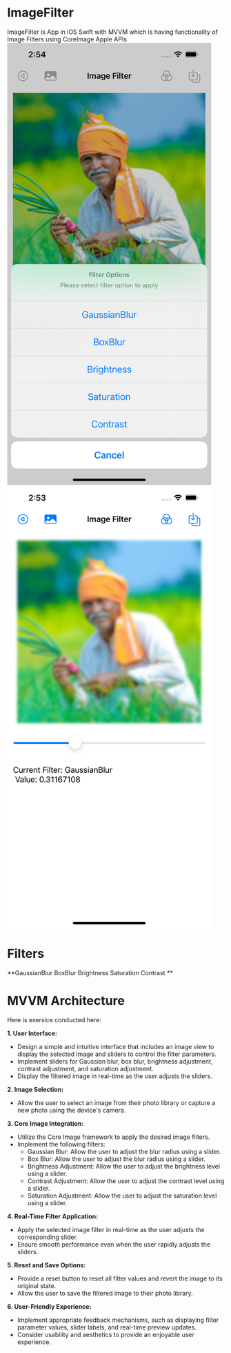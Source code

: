 # ImageFilter
ImageFilter is App in iOS Swift with MVVM which is having functionality of Image Filters using CoreImage Apple APIs
<img src="https://github.com/hardikdarji/ImageFilter/blob/main/demo1.png" alt="Demo: Apply filter from options">
<img src="https://github.com/hardikdarji/ImageFilter/blob/main/demo2.png" alt="Demo: GaussianBlur filter Applied">

# Filters
**GaussianBlur
BoxBlur
Brightness
Saturation
Contrast
**

# MVVM Architecture
Here is exersice conducted here:

**1. User Interface:**
   - Design a simple and intuitive interface that includes an image view to display the selected image and sliders to control the filter parameters.
   - Implement sliders for Gaussian blur, box blur, brightness adjustment, contrast adjustment, and saturation adjustment.
   - Display the filtered image in real-time as the user adjusts the sliders.

**2. Image Selection:**
   - Allow the user to select an image from their photo library or capture a new photo using the device's camera.

**3. Core Image Integration:**
   - Utilize the Core Image framework to apply the desired image filters.
   - Implement the following filters:
     - Gaussian Blur: Allow the user to adjust the blur radius using a slider.
     - Box Blur: Allow the user to adjust the blur radius using a slider.
     - Brightness Adjustment: Allow the user to adjust the brightness level using a slider.
     - Contrast Adjustment: Allow the user to adjust the contrast level using a slider.
     - Saturation Adjustment: Allow the user to adjust the saturation level using a slider.

**4. Real-Time Filter Application:**
   - Apply the selected image filter in real-time as the user adjusts the corresponding slider.
   - Ensure smooth performance even when the user rapidly adjusts the sliders.

**5. Reset and Save Options:**
   - Provide a reset button to reset all filter values and revert the image to its original state.
   - Allow the user to save the filtered image to their photo library.

**6. User-Friendly Experience:**
   - Implement appropriate feedback mechanisms, such as displaying filter parameter values, slider labels, and real-time preview updates.
   - Consider usability and aesthetics to provide an enjoyable user experience.



